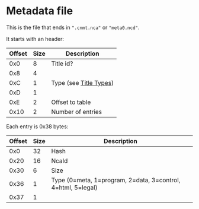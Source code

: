 # Metadata file

This is the file that ends in `".cnmt.nca"` or `"meta0.ncd"`.

It starts with an
header:

| Offset | Size | Description                                                                                     |
| ------ | ---- | ----------------------------------------------------------------------------------------------- |
| 0x0    | 8    | Title id?                                                                                       |
| 0x8    | 4    |                                                                                                 |
| 0xC    | 1    | Type (see [Title Types](Content%20Manager%20services#Title%20Types.md##Title_Types "wikilink")) |
| 0xD    | 1    |                                                                                                 |
| 0xE    | 2    | Offset to table                                                                                 |
| 0x10   | 2    | Number of entries                                                                               |

Each entry is 0x38
bytes:

| Offset | Size | Description                                                  |
| ------ | ---- | ------------------------------------------------------------ |
| 0x0    | 32   | Hash                                                         |
| 0x20   | 16   | NcaId                                                        |
| 0x30   | 6    | Size                                                         |
| 0x36   | 1    | Type (0=meta, 1=program, 2=data, 3=control, 4=html, 5=legal) |
| 0x37   | 1    |                                                              |

